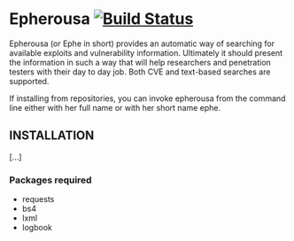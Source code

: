 # Epherousa [![Build Status](https://travis-ci.com/Sinderella/epherousa.svg?token=8Z4yehRhLixppVCDLLLp&branch=master)](https://travis-ci.com/Sinderella/epherousa)

Epherousa (or Ephe in short) provides an automatic way of searching for available exploits and vulnerability information. Ultimately it should present the information in such a way that will help researchers and penetration testers with their day to day job. Both CVE and text-based searches are supported.

If installing from repositories, you can invoke epherousa from the command line either with her full name or with her short name ephe.

## INSTALLATION

[...]

### Packages required
* requests
* bs4
* lxml
* logbook
